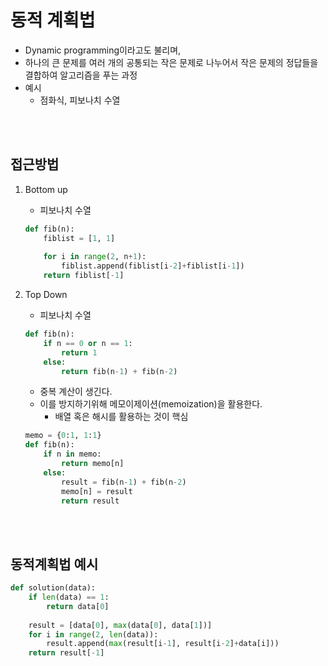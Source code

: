 # 동적 계획법
- Dynamic programming이라고도 불리며,
- 하나의 큰 문제를 여러 개의 공통되는 작은 문제로 나누어서 작은 문제의 정답들을 결합하여 알고리즘을 푸는 과정
- 예시
  - 점화식, 피보나치 수열
<br>
<br>

## 접근방법
1. Bottom up 
    - 피보나치 수열
    ```python
    def fib(n):
        fiblist = [1, 1]
        
        for i in range(2, n+1):
            fiblist.append(fiblist[i-2]+fiblist[i-1])
        return fiblist[-1]
    ```

2. Top Down
    - 피보나치 수열
    ```python
    def fib(n):
        if n == 0 or n == 1:
            return 1
        else:
            return fib(n-1) + fib(n-2)
    ```
    - 중복 계산이 생긴다.
    - 이를 방지하기위해 메모이제이션(memoization)을 활용한다.
        - 배열 혹은 해시를 활용하는 것이 핵심
    ```python
    memo = {0:1, 1:1}
    def fib(n):
        if n in memo:
            return memo[n]
        else:
            result = fib(n-1) + fib(n-2)
            memo[n] = result
            return result
    ```
<br>
<br>

## 동적계획법 예시
```python
def solution(data):
    if len(data) == 1:
        return data[0]
    
    result = [data[0], max(data[0], data[1])]
    for i in range(2, len(data)):
        result.append(max(result[i-1], result[i-2]+data[i]))
    return result[-1]
```
